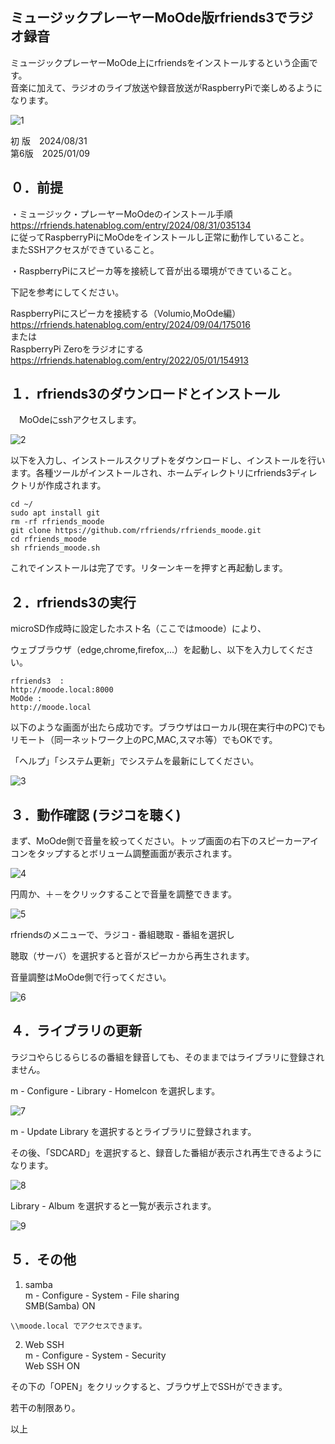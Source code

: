 ## ミュージックプレーヤーMoOde版rfriends3でラジオ録音  
  
ミュージックプレーヤーMoOde上にrfriendsをインストールするという企画です。  
音楽に加えて、ラジオのライブ放送や録音放送がRaspberryPiで楽しめるようになります。  
  
![1](https://github.com/user-attachments/assets/1cd6790e-c995-4e30-95cf-2f58c0e8cb26)  
  
初 版　2024/08/31  
第6版　2025/01/09  
  
## ０．前提  
  
・ミュージック・プレーヤーMoOdeのインストール手順  
https://rfriends.hatenablog.com/entry/2024/08/31/035134  
に従ってRaspberryPiにMoOdeをインストールし正常に動作していること。  
またSSHアクセスができていること。  
  
・RaspberryPiにスピーカ等を接続して音が出る環境ができていること。  
  
下記を参考にしてください。  
  
RaspberryPiにスピーカを接続する（Volumio,MoOde編）  
https://rfriends.hatenablog.com/entry/2024/09/04/175016  
または  
RaspberryPi Zeroをラジオにする  
https://rfriends.hatenablog.com/entry/2022/05/01/154913  
  
## １．rfriends3のダウンロードとインストール  
  
　MoOdeにsshアクセスします。  
  
![2](https://github.com/user-attachments/assets/fc4e21a3-3a14-4b27-885b-0484cf9e3b4a)  
  
以下を入力し、インストールスクリプトをダウンロードし、インストールを行います。各種ツールがインストールされ、ホームディレクトリにrfriends3ディレクトリが作成されます。  
```  
cd ~/  
sudo apt install git  
rm -rf rfriends_moode  
git clone https://github.com/rfriends/rfriends_moode.git  
cd rfriends_moode  
sh rfriends_moode.sh  
```  
  
これでインストールは完了です。リターンキーを押すと再起動します。  
  
## ２．rfriends3の実行  
  
microSD作成時に設定したホスト名（ここではmoode）により、  
  
ウェブブラウザ（edge,chrome,firefox,...）を起動し、以下を入力してください。  
```  
rfriends3  :   
http://moode.local:8000  
MoOde :   
http://moode.local  
```  
以下のような画面が出たら成功です。ブラウザはローカル(現在実行中のPC)でもリモート（同一ネットワーク上のPC,MAC,スマホ等）でもOKです。  
  
「ヘルプ」「システム更新」でシステムを最新にしてください。  
  
![3](https://github.com/user-attachments/assets/f2b0756d-0ae5-4ad0-b1d1-b781bb6ce700)  
  
## ３．動作確認 (ラジコを聴く)  
  
まず、MoOde側で音量を絞ってください。トップ画面の右下のスピーカーアイコンをタップするとボリューム調整画面が表示されます。  
  
![4](https://github.com/user-attachments/assets/702aa07f-4018-4ac9-8ddc-dd002acf6ce6)  
  
円周か、＋－をクリックすることで音量を調整できます。  
  
![5](https://github.com/user-attachments/assets/b243c3f5-e323-4e93-aa18-1586c8c82adb)  
  
rfriendsのメニューで、ラジコ - 番組聴取 - 番組を選択し  
  
聴取（サーバ）を選択すると音がスピーカから再生されます。  
  
音量調整はMoOde側で行ってください。  
  
![6](https://github.com/user-attachments/assets/bf56b214-1e6c-4b4d-886d-10f4f2e829fc)  
  
## ４．ライブラリの更新  
ラジコやらじるらじるの番組を録音しても、そのままではライブラリに登録されません。  
  
m - Configure - Library - HomeIcon を選択します。  
 
![7](https://github.com/user-attachments/assets/af7cd6a4-e283-4445-bc61-8897a01578f3)  
  
m - Update Library を選択するとライブラリに登録されます。  
  
その後、「SDCARD」を選択すると、録音した番組が表示され再生できるようになります。  
  
![8](https://github.com/user-attachments/assets/4dfa219f-9717-4092-a752-a381aa5b87ff)  
  
Library - Album を選択すると一覧が表示されます。  
  
![9](https://github.com/user-attachments/assets/4ae0689a-678e-4496-b8cb-48440d607457)  
  
## ５．その他  
  
1) samba  
m - Configure - System - File sharing  
SMB(Samba) ON  
```    
\\moode.local でアクセスできます。  
```  
  
2) Web SSH  
m - Configure - System - Security   
Web SSH ON  
  
その下の「OPEN」をクリックすると、ブラウザ上でSSHができます。  
  
若干の制限あり。  
  
   
  
  
以上  

